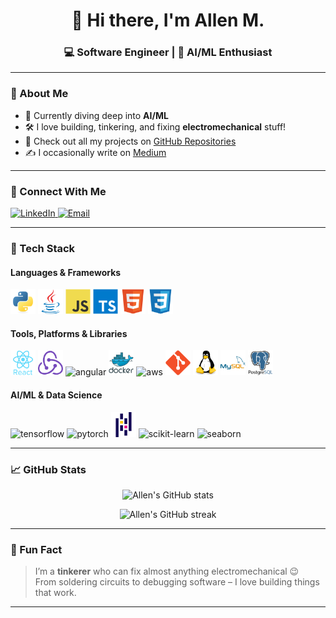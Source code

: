 <h1 align="center">👋 Hi there, I'm Allen M.</h1>
<h3 align="center">💻 Software Engineer | 🤖 AI/ML Enthusiast</h3>

---

### 🚀 About Me

- 🌱 Currently diving deep into **AI/ML**
- 🛠️ I love building, tinkering, and fixing **electromechanical** stuff!
- 📂 Check out all my projects on [GitHub Repositories](https://github.com/techllen?tab=repositories)
- ✍️ I occasionally write on [Medium](https://medium.com/@techllen)

---

### 🤝 Connect With Me

<p align="left">
  <a href="https://linkedin.com/in/techllen" target="_blank">
    <img alt="LinkedIn" src="https://img.shields.io/badge/-LinkedIn-blue?style=flat-square&logo=linkedin" />
  </a>
  <a href="mailto:your-email@example.com">
    <img alt="Email" src="https://img.shields.io/badge/-Email-c14438?style=flat-square&logo=gmail&logoColor=white" />
  </a>
  <!-- Add other social links if any -->
</p>

---

### 🧰 Tech Stack

#### Languages & Frameworks
<p align="left">
  <img src="https://raw.githubusercontent.com/devicons/devicon/master/icons/python/python-original.svg" alt="python" width="40" />
  <img src="https://raw.githubusercontent.com/devicons/devicon/master/icons/java/java-original.svg" alt="java" width="40"/>
  <img src="https://raw.githubusercontent.com/devicons/devicon/master/icons/javascript/javascript-original.svg" alt="js" width="40"/>
  <img src="https://raw.githubusercontent.com/devicons/devicon/master/icons/typescript/typescript-original.svg" alt="ts" width="40"/>
  <img src="https://raw.githubusercontent.com/devicons/devicon/master/icons/html5/html5-original.svg" alt="html" width="40"/>
  <img src="https://raw.githubusercontent.com/devicons/devicon/master/icons/css3/css3-original.svg" alt="css" width="40"/>
</p>

#### Tools, Platforms & Libraries
<p align="left">
  <img src="https://raw.githubusercontent.com/devicons/devicon/master/icons/react/react-original-wordmark.svg" alt="react" width="40"/>
  <img src="https://raw.githubusercontent.com/devicons/devicon/master/icons/redux/redux-original.svg" alt="redux" width="40"/>
  <img src="https://angular.io/assets/images/logos/angular/angular.svg" alt="angular" width="40"/>
  <img src="https://raw.githubusercontent.com/devicons/devicon/master/icons/docker/docker-original-wordmark.svg" alt="docker" width="40"/>
  <img src="https://raw.githubusercontent.com/devicons/devicon/master/icons/aws/aws-original.svg" alt="aws" width="40"/>
  <img src="https://raw.githubusercontent.com/devicons/devicon/master/icons/git/git-original.svg" alt="git" width="40"/>
  <img src="https://raw.githubusercontent.com/devicons/devicon/master/icons/linux/linux-original.svg" alt="linux" width="40"/>
  <img src="https://raw.githubusercontent.com/devicons/devicon/master/icons/mysql/mysql-original-wordmark.svg" alt="mysql" width="40"/>
  <img src="https://raw.githubusercontent.com/devicons/devicon/master/icons/postgresql/postgresql-original-wordmark.svg" alt="postgresql" width="40"/>
</p>

#### AI/ML & Data Science
<p align="left">
  <img src="https://www.vectorlogo.zone/logos/tensorflow/tensorflow-icon.svg" alt="tensorflow" width="40"/>
  <img src="https://www.vectorlogo.zone/logos/pytorch/pytorch-icon.svg" alt="pytorch" width="40"/>
  <img src="https://raw.githubusercontent.com/devicons/devicon/master/icons/pandas/pandas-original.svg" alt="pandas" width="40"/>
  <img src="https://upload.wikimedia.org/wikipedia/commons/0/05/Scikit_learn_logo_small.svg" alt="scikit-learn" width="40"/>
  <img src="https://seaborn.pydata.org/_images/logo-mark-lightbg.svg" alt="seaborn" width="40"/>
</p>

---

### 📈 GitHub Stats

<p align="center">
  <img src="https://github-readme-stats.vercel.app/api?username=techllen&show_icons=true&theme=radical" alt="Allen's GitHub stats" />
</p>

<p align="center">
  <img src="https://github-readme-streak-stats.herokuapp.com/?user=techllen&theme=radical" alt="Allen's GitHub streak" />
</p>

---

### 🧠 Fun Fact

> I’m a **tinkerer** who can fix almost anything electromechanical 😉  
> From soldering circuits to debugging software – I love building things that work.

---
